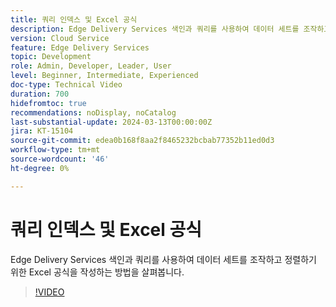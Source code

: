 ```yaml
---
title: 쿼리 인덱스 및 Excel 공식
description: Edge Delivery Services 색인과 쿼리를 사용하여 데이터 세트를 조작하고 정렬하기 위한 Excel 공식을 작성하는 방법을 살펴봅니다.
version: Cloud Service
feature: Edge Delivery Services
topic: Development
role: Admin, Developer, Leader, User
level: Beginner, Intermediate, Experienced
doc-type: Technical Video
duration: 700
hidefromtoc: true
recommendations: noDisplay, noCatalog
last-substantial-update: 2024-03-13T00:00:00Z
jira: KT-15104
source-git-commit: edea0b168f8aa2f8465232bcbab77352b11ed0d3
workflow-type: tm+mt
source-wordcount: '46'
ht-degree: 0%

---
```



# 쿼리 인덱스 및 Excel 공식

Edge Delivery Services 색인과 쿼리를 사용하여 데이터 세트를 조작하고 정렬하기 위한 Excel 공식을 작성하는 방법을 살펴봅니다.

>[!VIDEO](https://video.tv.adobe.com/v/3427787/?learn=on)